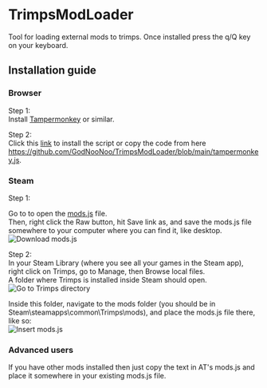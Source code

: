 # TrimpsModLoader
Tool for loading external mods to trimps. Once installed press the q/Q key on your keyboard.

## Installation guide

### Browser
Step 1:  
Install [Tampermonkey](https://www.tampermonkey.net/) or similar.

Step 2:  
Click this [link](https://github.com/GodNooNoo/TrimpsModLoader/blob/main/tampermonkey.js) to install the script or copy the code from here https://github.com/GodNooNoo/TrimpsModLoader/blob/main/tampermonkey.js.

### Steam

Step 1:

Go to to open the [mods.js](https://github.com/GodNooNoo/TrimpsModLoader/blob/main/mods.js) file.  
Then, right click the Raw button, hit Save link as, and save the mods.js file somewhere to your computer where you can find it, like desktop.  
![Download mods.js](https://i.imgur.com/opuO6yd.png)

Step 2:  
In your Steam Library (where you see all your games in the Steam app), right click on Trimps, go to Manage, then Browse local files.  
A folder where Trimps is installed inside Steam should open.  
![Go to Trimps directory](https://imgur.com/cr35LK2.png)

Inside this folder, navigate to the mods folder (you should be in Steam\steamapps\common\Trimps\mods), and place the mods.js file there, like so:  
![Insert mods.js](https://imgur.com/muW6cUh.png)

### Advanced users  
If you have other mods installed then just copy the text in AT's mods.js and place it somewhere in your existing mods.js file.
